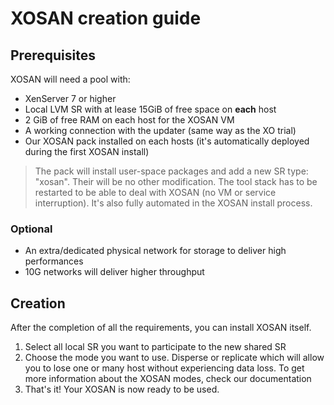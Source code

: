 # XOSAN creation guide

## Prerequisites

XOSAN will need a pool with:

* XenServer 7 or higher
* Local LVM SR with at lease 15GiB of free space on **each** host
* 2 GiB of free RAM on each host for the XOSAN VM
* A working connection with the updater (same way as the XO trial)
* Our XOSAN pack installed on each hosts (it's automatically deployed during the first XOSAN install)

> The pack will install user-space packages and add a new SR type: "xosan". Their will be no other modification. The tool stack has to be restarted to be able to deal with XOSAN (no VM or service interruption). It's also fully automated in the XOSAN install process.

### Optional

* An extra/dedicated physical network for storage to deliver high performances
* 10G networks will deliver higher throughput

## Creation

After the completion of all the requirements, you can install XOSAN itself.

1. Select all local SR you want to participate to the new shared SR
2. Choose the mode you want to use. Disperse or replicate which will allow you to lose one or many host without experiencing data loss. To get more information about the XOSAN modes, check our documentation
3. That's it! Your XOSAN is now ready to be used.
